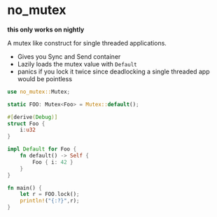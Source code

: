 # no_mutex

**this only works on nightly**

A mutex like construct for single threaded applications. 

* Gives you Sync and Send container
* Lazily loads the mutex value with `Default`
* panics if you lock it twice since deadlocking a single threaded app would be pointless

```rust
use no_mutex::Mutex;

static FOO: Mutex<Foo> = Mutex::default();

#[derive(Debug)]
struct Foo {
    i:u32
}

impl Default for Foo {
    fn default() -> Self {
        Foo { i: 42 }
    }
}

fn main() {
    let r = FOO.lock();
    println!("{:?}",r);
}
```
